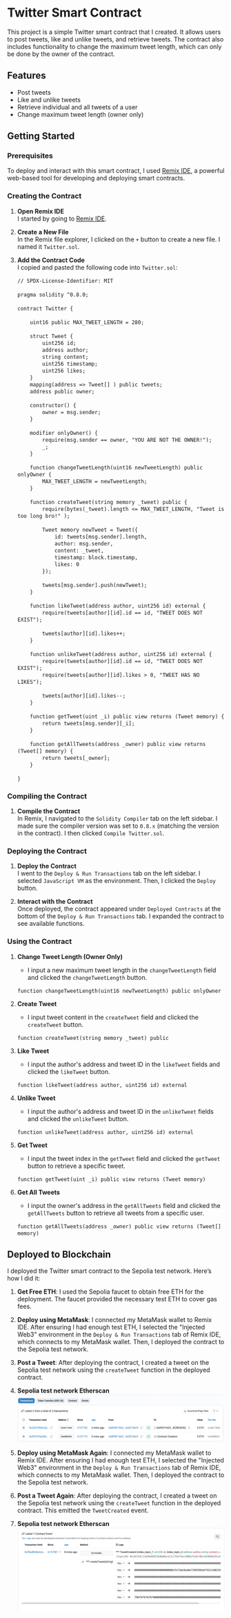 # Twitter Smart Contract

This project is a simple Twitter smart contract that I created. It allows users to post tweets, like and unlike tweets, and retrieve tweets. The contract also includes functionality to change the maximum tweet length, which can only be done by the owner of the contract.

## Features

- Post tweets
- Like and unlike tweets
- Retrieve individual and all tweets of a user
- Change maximum tweet length (owner only)

## Getting Started

### Prerequisites

To deploy and interact with this smart contract, I used [Remix IDE](https://remix.ethereum.org/), a powerful web-based tool for developing and deploying smart contracts.

### Creating the Contract

1. **Open Remix IDE**  
   I started by going to [Remix IDE](https://remix.ethereum.org/).

2. **Create a New File**  
   In the Remix file explorer, I clicked on the `+` button to create a new file. I named it `Twitter.sol`.

3. **Add the Contract Code**  
   I copied and pasted the following code into `Twitter.sol`:

    ```solidity
    // SPDX-License-Identifier: MIT

    pragma solidity ^0.8.0;

    contract Twitter {

        uint16 public MAX_TWEET_LENGTH = 280;

        struct Tweet {
            uint256 id;
            address author;
            string content;
            uint256 timestamp;
            uint256 likes;
        }
        mapping(address => Tweet[] ) public tweets;
        address public owner;

        constructor() {
            owner = msg.sender;
        }

        modifier onlyOwner() {
            require(msg.sender == owner, "YOU ARE NOT THE OWNER!");
            _;
        }

        function changeTweetLength(uint16 newTweetLength) public onlyOwner {
            MAX_TWEET_LENGTH = newTweetLength;
        }

        function createTweet(string memory _tweet) public {
            require(bytes(_tweet).length <= MAX_TWEET_LENGTH, "Tweet is too long bro!" );

            Tweet memory newTweet = Tweet({
                id: tweets[msg.sender].length,
                author: msg.sender,
                content: _tweet,
                timestamp: block.timestamp,
                likes: 0
            });

            tweets[msg.sender].push(newTweet);
        }

        function likeTweet(address author, uint256 id) external {  
            require(tweets[author][id].id == id, "TWEET DOES NOT EXIST");

            tweets[author][id].likes++;
        }

        function unlikeTweet(address author, uint256 id) external {
            require(tweets[author][id].id == id, "TWEET DOES NOT EXIST");
            require(tweets[author][id].likes > 0, "TWEET HAS NO LIKES");

            tweets[author][id].likes--;
        }

        function getTweet(uint _i) public view returns (Tweet memory) {
            return tweets[msg.sender][_i];
        }

        function getAllTweets(address _owner) public view returns (Tweet[] memory) {
            return tweets[_owner];
        }

    }
    ```

### Compiling the Contract

1. **Compile the Contract**  
   In Remix, I navigated to the `Solidity Compiler` tab on the left sidebar. I made sure the compiler version was set to `0.8.x` (matching the version in the contract). I then clicked `Compile Twitter.sol`.

### Deploying the Contract

1. **Deploy the Contract**  
   I went to the `Deploy & Run Transactions` tab on the left sidebar. I selected `JavaScript VM` as the environment. Then, I clicked the `Deploy` button.

2. **Interact with the Contract**  
   Once deployed, the contract appeared under `Deployed Contracts` at the bottom of the `Deploy & Run Transactions` tab. I expanded the contract to see available functions.

### Using the Contract

1. **Change Tweet Length (Owner Only)**
    - I input a new maximum tweet length in the `changeTweetLength` field and clicked the `changeTweetLength` button.
    ```solidity
    function changeTweetLength(uint16 newTweetLength) public onlyOwner
    ```

2. **Create Tweet**
    - I input tweet content in the `createTweet` field and clicked the `createTweet` button.
    ```solidity
    function createTweet(string memory _tweet) public
    ```

3. **Like Tweet**
    - I input the author's address and tweet ID in the `likeTweet` fields and clicked the `likeTweet` button.
    ```solidity
    function likeTweet(address author, uint256 id) external
    ```

4. **Unlike Tweet**
    - I input the author's address and tweet ID in the `unlikeTweet` fields and clicked the `unlikeTweet` button.
    ```solidity
    function unlikeTweet(address author, uint256 id) external
    ```

5. **Get Tweet**
    - I input the tweet index in the `getTweet` field and clicked the `getTweet` button to retrieve a specific tweet.
    ```solidity
    function getTweet(uint _i) public view returns (Tweet memory)
    ```

6. **Get All Tweets**
    - I input the owner's address in the `getAllTweets` field and clicked the `getAllTweets` button to retrieve all tweets from a specific user.
    ```solidity
    function getAllTweets(address _owner) public view returns (Tweet[] memory)
    ```

## Deployed to Blockchain

I deployed the Twitter smart contract to the Sepolia test network. Here’s how I did it:

1. **Get Free ETH**: I used the Sepolia faucet to obtain free ETH for the deployment. The faucet provided the necessary test ETH to cover gas fees.

2. **Deploy using MetaMask**: I connected my MetaMask wallet to Remix IDE. After ensuring I had enough test ETH, I selected the "Injected Web3" environment in the `Deploy & Run Transactions` tab of Remix IDE, which connects to my MetaMask wallet. Then, I deployed the contract to the Sepolia test network. 

3. **Post a Tweet**: After deploying the contract, I created a tweet on the Sepolia test network using the `createTweet` function in the deployed contract.

4. **Sepolia test network Etherscan**
![Deployed Contract Screenshot](https://github.com/jason-victor1/Twitter-Smart-Contract/blob/main/twitter%20contract.png?raw=true)

5. **Deploy using MetaMask Again**: I connected my MetaMask wallet to Remix IDE. After ensuring I had enough test ETH, I selected the "Injected Web3" environment in the `Deploy & Run Transactions` tab of Remix IDE, which connects to my MetaMask wallet. Then, I deployed the contract to the Sepolia test network.

6. **Post a Tweet Again**: After deploying the contract, I created a tweet on the Sepolia test network using the `createTweet` function in the deployed contract. This emitted the `TweetCreated` event.

7. **Sepolia test network Etherscan**
![Deployed Contract Screenshot](https://github.com/jason-victor1/Twitter-Smart-Contract/blob/main/tweet%20events.png?raw=true)


